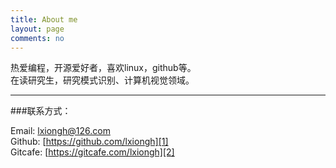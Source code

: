```yaml
---
title: About me
layout: page
comments: no
---
```

	
热爱编程，开源爱好者，喜欢linux，github等。		
在读研究生，研究模式识别、计算机视觉领域。

----

###联系方式：        

Email: [lxiongh@126.com](mailto:lxiongh@126.com)     
Github: [https://github.com/lxiongh][1]       
Gitcafe: [https://gitcafe.com/lxiongh][2]

[1]: https://github.com/lxiongh
[2]: https://gitcafe.com/lxiongh

